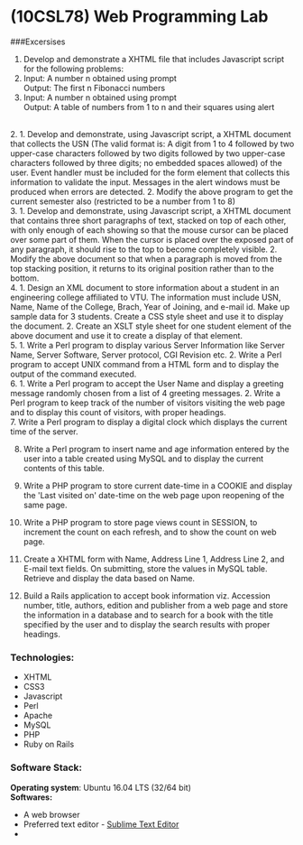 # (10CSL78) Web Programming Lab
###Excersises
1. Develop and demonstrate a XHTML file that includes Javascript script for the following problems:
  1. Input: A number n obtained using prompt<br>
  Output: The first n Fibonacci numbers
  2. Input: A number n obtained using prompt<br>
  Output: A table of numbers from 1 to n and their squares using alert
 <br>
2. 
  1. Develop and demonstrate, using Javascript script, a XHTML document that collects the USN (The valid format is: A digit from 1 to 4 followed by two upper-case characters followed by two digits followed by two upper-case characters followed by three digits; no embedded spaces allowed) of the user. Event handler must be included for the form element that collects this information to validate the input. Messages in the alert windows must be produced when errors are detected.
  2. Modify the above program to get the current semester also (restricted to be a number from 1 to 8)
 <br>
3. 
  1. Develop and demonstrate, using Javascript script, a XHTML document that contains three short paragraphs of text, stacked on top of each other, with only enough of each showing so that the mouse cursor can be placed over some part of them. When the cursor is placed over the exposed part of any paragraph, it should rise to the top to become completely visible.
  2. Modify the above document so that when a paragraph is moved from the top stacking position, it returns to its original position rather than to the bottom.
 <br>
4. 
  1. Design an XML document to store information about a student in an engineering college affiliated to VTU. The information must include USN, Name, Name of the College, Brach, Year of Joining, and e-mail id. Make up sample data for 3 students. Create a CSS style sheet and use it to display the document.
  2. Create an XSLT style sheet for one student element of the above document and use it to create a display of that element.
 <br>
5. 
  1. Write a Perl program to display various Server Information like Server Name, Server Software, Server protocol, CGI Revision etc.
  2. Write a Perl program to accept UNIX command from a HTML form and to display the output of the command executed.
 <br>
6. 
  1. Write a Perl program to accept the User Name and display a greeting message randomly chosen from a list of 4 greeting messages.
  2. Write a Perl program to keep track of the number of visitors visiting the web page and to display this count of visitors, with proper headings.
 <br>
7. Write a Perl program to display a digital clock which displays the current time of the server.

8. Write a Perl program to insert name and age information entered by the user into a table created using MySQL and to display the current contents of this table.

9. Write a PHP program to store current date-time in a COOKIE and display the 'Last visited on' date-time on the web page upon reopening of the same page.

10. Write a PHP program to store page views count in SESSION, to increment the count on each refresh, and to show the count on web page.

11. Create a XHTML form with Name, Address Line 1, Address Line 2, and E-mail text fields. On submitting, store the values in MySQL table. Retrieve and display the data based on Name.

12. Build a Rails application to accept book information viz. Accession number, title, authors, edition and publisher from a web page and store the information in a database and to search for a book with the title specified by the user and to display the search results with proper headings.

### Technologies:
* XHTML
* CSS3
* Javascript
* Perl
* Apache
* MySQL
* PHP
* Ruby on Rails

### Software Stack:
**Operating system**:	Ubuntu 16.04 LTS (32/64 bit) <br>
**Softwares:**
* A web browser
* Preferred text editor - [Sublime Text Editor](https://www.sublimetext.com/)
* 